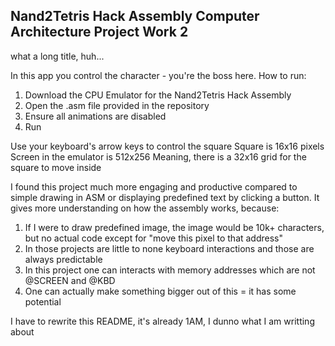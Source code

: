 ## Nand2Tetris Hack Assembly Computer Architecture Project Work 2
what a long title, huh...

In this app you control the character - you're the boss here.
How to run:

 1. Download the CPU Emulator for the Nand2Tetris Hack Assembly 
 2. Open the .asm file provided in the repository
 3. Ensure all animations are disabled
 4. Run

Use your keyboard's arrow keys to control the square
Square is 16x16 pixels
Screen in the emulator is 512x256
Meaning, there is a 32x16 grid for the square to move inside

I found this project much more engaging and productive compared to simple drawing in ASM or displaying predefined text by clicking a button. It gives more understanding on how the assembly works, because:

 1. If I were to draw predefined image, the image would be 10k+ characters, but no actual code except for "move this pixel to that address"
 2. In those projects are little to none keyboard interactions and those are always predictable
 3. In this project one can interacts with memory addresses which are not @SCREEN and @KBD
 4. One can actually make something bigger out of this = it has some potential

I have to rewrite this README, it's already 1AM, I dunno what I am writting about
